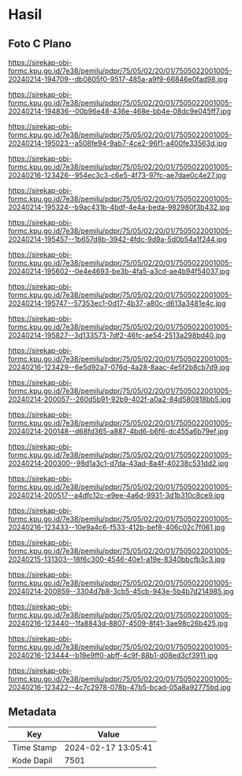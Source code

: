 # Hasil

## Foto C Plano

https://sirekap-obj-formc.kpu.go.id/7e38/pemilu/pdpr/75/05/02/20/01/7505022001005-20240214-194709--db0805f0-9517-485a-a9f9-66846e0fad98.jpg

https://sirekap-obj-formc.kpu.go.id/7e38/pemilu/pdpr/75/05/02/20/01/7505022001005-20240214-194836--00b96e48-436e-468e-bb4e-08dc9e045ff7.jpg

https://sirekap-obj-formc.kpu.go.id/7e38/pemilu/pdpr/75/05/02/20/01/7505022001005-20240214-195023--a508fe94-9ab7-4ce2-96f1-a400fe33563d.jpg

https://sirekap-obj-formc.kpu.go.id/7e38/pemilu/pdpr/75/05/02/20/01/7505022001005-20240216-123426--954ec3c3-c6e5-4f73-97fc-ae7dae0c4e27.jpg

https://sirekap-obj-formc.kpu.go.id/7e38/pemilu/pdpr/75/05/02/20/01/7505022001005-20240214-195324--b9ac431b-4bdf-4e4a-beda-982980f3b432.jpg

https://sirekap-obj-formc.kpu.go.id/7e38/pemilu/pdpr/75/05/02/20/01/7505022001005-20240214-195457--1b657d8b-3942-4fdc-9d9a-5d0b54a1f244.jpg

https://sirekap-obj-formc.kpu.go.id/7e38/pemilu/pdpr/75/05/02/20/01/7505022001005-20240214-195602--0e4e4693-be3b-4fa5-a3cd-ae4b94f54037.jpg

https://sirekap-obj-formc.kpu.go.id/7e38/pemilu/pdpr/75/05/02/20/01/7505022001005-20240214-195747--57353ec1-0d17-4b37-a80c-d613a3481e4c.jpg

https://sirekap-obj-formc.kpu.go.id/7e38/pemilu/pdpr/75/05/02/20/01/7505022001005-20240214-195827--3d133573-7df2-46fc-ae54-2513a298bd40.jpg

https://sirekap-obj-formc.kpu.go.id/7e38/pemilu/pdpr/75/05/02/20/01/7505022001005-20240216-123429--6e5d92a7-076d-4a28-8aac-4e5f2b8cb7d9.jpg

https://sirekap-obj-formc.kpu.go.id/7e38/pemilu/pdpr/75/05/02/20/01/7505022001005-20240214-200057--260d5b91-92b9-402f-a0a2-84d580818bb5.jpg

https://sirekap-obj-formc.kpu.go.id/7e38/pemilu/pdpr/75/05/02/20/01/7505022001005-20240214-200148--d68fd365-a887-4bd6-b6f6-dc455a6b79ef.jpg

https://sirekap-obj-formc.kpu.go.id/7e38/pemilu/pdpr/75/05/02/20/01/7505022001005-20240214-200300--98d1a3c1-d7da-43ad-8a4f-40238c531dd2.jpg

https://sirekap-obj-formc.kpu.go.id/7e38/pemilu/pdpr/75/05/02/20/01/7505022001005-20240214-200517--a4dfc12c-e9ee-4a6d-9931-3d1b310c8ce9.jpg

https://sirekap-obj-formc.kpu.go.id/7e38/pemilu/pdpr/75/05/02/20/01/7505022001005-20240216-123433--10e9a4c6-f533-412b-bef8-406c02c7f061.jpg

https://sirekap-obj-formc.kpu.go.id/7e38/pemilu/pdpr/75/05/02/20/01/7505022001005-20240215-131303--18f6c300-4546-40e1-a19e-8340bbcfb3c3.jpg

https://sirekap-obj-formc.kpu.go.id/7e38/pemilu/pdpr/75/05/02/20/01/7505022001005-20240214-200859--3304d7b8-3cb5-45cb-943e-5b4b7d214985.jpg

https://sirekap-obj-formc.kpu.go.id/7e38/pemilu/pdpr/75/05/02/20/01/7505022001005-20240216-123440--1fa8843d-8807-4509-8f41-3ae98c26b425.jpg

https://sirekap-obj-formc.kpu.go.id/7e38/pemilu/pdpr/75/05/02/20/01/7505022001005-20240216-123444--b19e9ff0-abff-4c9f-88b1-d08ed3cf3911.jpg

https://sirekap-obj-formc.kpu.go.id/7e38/pemilu/pdpr/75/05/02/20/01/7505022001005-20240216-123422--4c7c2978-078b-47b5-bcad-05a8a92775bd.jpg


## Metadata

| Key        | Value               |
| ---------- | ------------------- |
| Time Stamp | 2024-02-17 13:05:41 |
| Kode Dapil | 7501                |




